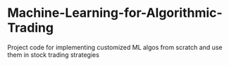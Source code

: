 # Machine-Learning-for-Algorithmic-Trading
Project code for implementing customized ML algos from scratch and use them in stock trading strategies
